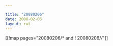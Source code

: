 ```yaml
---

title: "20080206"
date: 2008-02-06
layout: rut
---
```


[[!map pages="20080206/* and ! 20080206/*/*"]]
